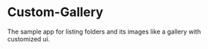 # Custom-Gallery
The sample app for listing folders and its images like a gallery with customized ui.
